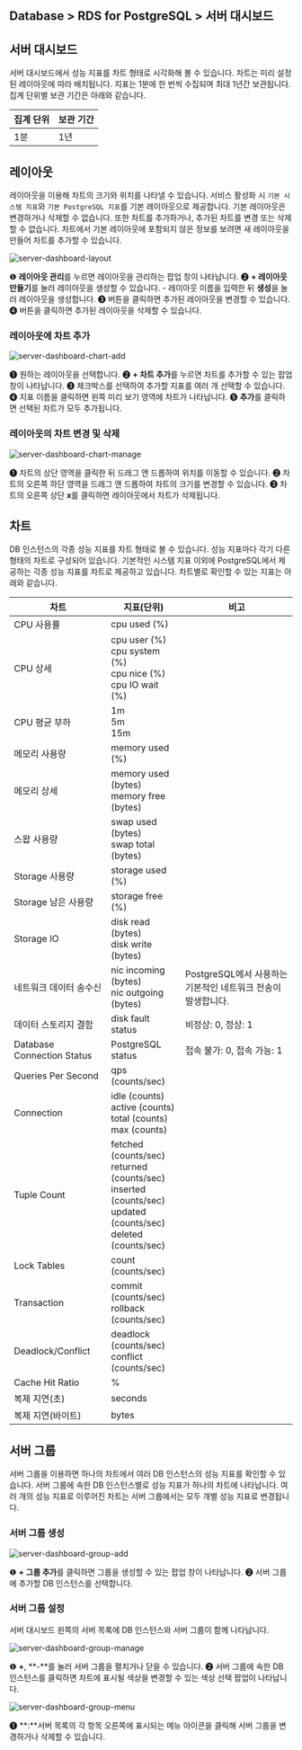 ## Database > RDS for PostgreSQL > 서버 대시보드

## 서버 대시보드

서버 대시보드에서 성능 지표를 차트 형태로 시각화해 볼 수 있습니다. 차트는 미리 설정된 레이아웃에 따라 배치됩니다. 지표는 1분에 한 번씩 수집되며 최대 1년간 보관됩니다. 집계 단위별 보관 기간은 아래와 같습니다.

| 집계 단위 | 보관 기간 |
|-------|-------|
| 1분    | 1년    |

## 레이아웃

레이아웃을 이용해 차트의 크기와 위치를 나타낼 수 있습니다. 서비스 활성화 시 `기본 시스템 지표`와 `기본 PostgreSQL 지표`를 기본 레이아웃으로 제공합니다. 기본 레이아웃은 변경하거나 삭제할 수 없습니다. 또한 차트를 추가하거나, 추가된 차트를 변경 또는 삭제할 수 없습니다. 차트에서 기본 레이아웃에 포함되지 않은 정보를 보려면 새 레이아웃을 만들어 차트를 추가할 수 있습니다.

![server-dashboard-layout](https://static-station.ngovc.com/v1/AUTH_3365819a41194e7ca358853f5b2eec52/cdn/prod_rds_postgres/20240813/server-dashboard-layout-ko.png)

❶ **레이아웃 관리**를 누르면 레이아웃을 관리하는 팝업 창이 나타납니다.
❷ **+ 레이아웃 만들기**를 눌러 레이아웃을 생성할 수 있습니다.
    - 레이아웃 이름을 입력한 뒤 **생성**을 눌러 레이아웃을 생성합니다.
❸ 버튼을 클릭하면 추가된 레이아웃을 변경할 수 있습니다.
❹ 버튼을 클릭하면 추가된 레이아웃을 삭제할 수 있습니다.

### 레이아웃에 차트 추가

![server-dashboard-chart-add](https://static-station.ngovc.com/v1/AUTH_3365819a41194e7ca358853f5b2eec52/cdn/prod_rds_postgres/20240813/server-dashboard-chart-add-ko.png)

❶ 원하는 레이아웃을 선택합니다.
❷ **+ 차트 추가**를 누르면 차트를 추가할 수 있는 팝업 창이 나타납니다.
❸ 체크박스를 선택하여 추가할 지표를 여러 개 선택할 수 있습니다.
❹ 지표 이름을 클릭하면 왼쪽 미리 보기 영역에 차트가 나타납니다.
❺ **추가**를 클릭하면 선택된 차트가 모두 추가됩니다.

### 레이아웃의 차트 변경 및 삭제

![server-dashboard-chart-manage](https://static-station.ngovc.com/v1/AUTH_3365819a41194e7ca358853f5b2eec52/cdn/prod_rds_postgres/20240813/server-dashboard-chart-manage-ko.png)

❶ 차트의 상단 영역을 클릭한 뒤 드래그 앤 드롭하여 위치를 이동할 수 있습니다.
❷ 차트의 오른쪽 하단 영역을 드래그 앤 드롭하여 차트의 크기를 변경할 수 있습니다.
❸ 차트의 오른쪽 상단 **x**를 클릭하면 레이아웃에서 차트가 삭제됩니다.

## 차트

DB 인스턴스의 각종 성능 지표를 차트 형태로 볼 수 있습니다. 성능 지표마다 각기 다른 형태의 차트로 구성되어 있습니다. 기본적인 시스템 지표 이외에 PostgreSQL에서 제공하는 각종 성능 지표를 차트로 제공하고 있습니다. 차트별로 확인할 수 있는 지표는 아래와 같습니다.

| 차트                         | 지표(단위)                                                                                                                     | 비고                                     |
|----------------------------|----------------------------------------------------------------------------------------------------------------------------|----------------------------------------|
| CPU 사용률                    | cpu used (%)                                                                                                               |                                        |
| CPU 상세                     | cpu user (%)<br/>cpu system (%)<br/>cpu nice (%)<br/>cpu IO wait (%)                                                       |                                        |
| CPU 평균 부하                  | 1m<br/>5m<br/>15m                                                                                                          |                                        |
| 메모리 사용량                    | memory used (%)                                                                                                            |                                        |
| 메모리 상세                     | memory used (bytes)<br/>memory free (bytes)                                                                                |                                        |
| 스왑 사용량                     | swap used (bytes)<br> swap total (bytes)                                                                                   |                                        |
| Storage 사용량                | storage used (%)                                                                                                           |                                        |
| Storage 남은 사용량             | storage free (%)                                                                                                           |                                        |
| Storage IO                 | disk read (bytes)<br> disk write (bytes)                                                                                   |                                        |
| 네트워크 데이터 송수신               | nic incoming (bytes)<br> nic outgoing (bytes)                                                                              | PostgreSQL에서 사용하는 기본적인 네트워크 전송이 발생합니다. |
| 데이터 스토리지 결함                | disk fault status                                                                                                          | 비정상: 0, 정상: 1                          |
| Database Connection Status | PostgreSQL status                                                                                                          | 접속 불가: 0, 접속 가능: 1                     |
| Queries Per Second         | qps (counts/sec)                                                                                                           |                                        |
| Connection                 | idle (counts)<br/>active (counts)<br/>total (counts)<br/>max (counts)                                                      |                                        |
| Tuple Count                | fetched (counts/sec)<br/>returned (counts/sec)<br/>inserted (counts/sec)<br/>updated (counts/sec)<br/>deleted (counts/sec) |                                        |
| Lock Tables                | count (counts/sec)                                                                                                         |                                        |
| Transaction                | commit (counts/sec)<br/>rollback (counts/sec)                                                                              |                                        |
| Deadlock/Conflict          | deadlock (counts/sec)<br/>conflict (counts/sec)                                                                            |                                        |
| Cache Hit Ratio            | %                                                                                                                          |                                        |
| 복제 지연(초)                   | seconds                                                                                                                    |                                        |
| 복제 지연(바이트)                 | bytes                                                                                                                      |                                        |

## 서버 그룹

서버 그룹을 이용하면 하나의 차트에서 여러 DB 인스턴스의 성능 지표를 확인할 수 있습니다. 서버 그룹에 속한 DB 인스턴스별로 성능 지표가 하나의 차트에 나타납니다. 여러 개의 성능 지표로 이루어진 차트는 서버 그룹에서는 모두 개별 성능 지표로 변경됩니다.

### 서버 그룹 생성

![server-dashboard-group-add](https://static-station.ngovc.com/v1/AUTH_3365819a41194e7ca358853f5b2eec52/cdn/prod_rds_postgres/20240813/server-dashboard-group-add-ko.png)

❶ **+ 그룹 추가**를 클릭하면 그룹을 생성할 수 있는 팝업 창이 나타납니다.
❷ 서버 그룹에 추가할 DB 인스턴스를 선택합니다.

### 서버 그룹 설정

서버 대시보드 왼쪽의 서버 목록에 DB 인스턴스와 서버 그룹이 함께 나타납니다.

![server-dashboard-group-manage](https://static-station.ngovc.com/v1/AUTH_3365819a41194e7ca358853f5b2eec52/cdn/prod_rds_postgres/20240611/server-dashboard-group-manage-ko.png)

❶ **+**, **-**를 눌러 서버 그룹을 펼치거나 닫을 수 있습니다.
❷ 서버 그룹에 속한 DB 인스턴스를 클릭하면 차트에 표시될 색상을 변경할 수 있는 색상 선택 팝업이 나타납니다.

![server-dashboard-group-menu](https://static-station.ngovc.com/v1/AUTH_3365819a41194e7ca358853f5b2eec52/cdn/prod_rds_postgres/20240611/server-dashboard-group-menu-ko.png)

❶ **:**서버 목록의 각 항목 오른쪽에 표시되는 메뉴 아이콘을 클릭해 서버 그룹을 변경하거나 삭제할 수 있습니다.